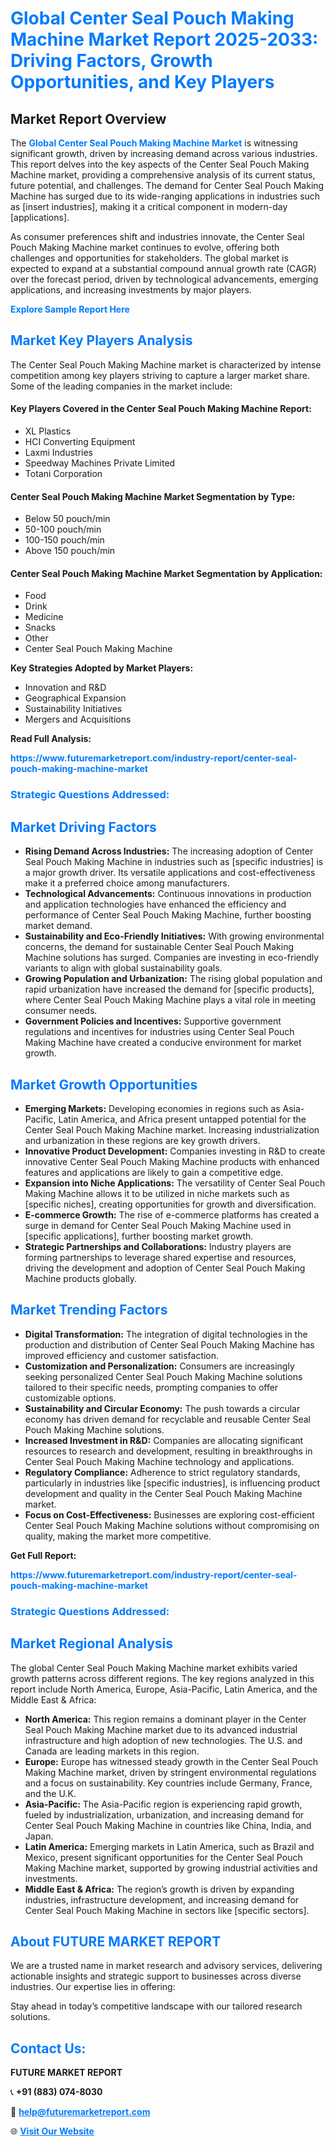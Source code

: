 <h1 style="color: #007BFF;">Global Center Seal Pouch Making Machine Market Report 2025-2033: Driving Factors, Growth Opportunities, and Key Players</h1>

<section id="overview">
<h2>Market Report Overview</h2>
<p>The <a href="https://www.futuremarketreport.com/industry-report/center-seal-pouch-making-machine-market" style="color: #007BFF; text-decoration: none;"><strong>Global Center Seal Pouch Making Machine Market</strong></a> is witnessing significant growth, driven by increasing demand across various industries. This report delves into the key aspects of the Center Seal Pouch Making Machine market, providing a comprehensive analysis of its current status, future potential, and challenges. The demand for Center Seal Pouch Making Machine has surged due to its wide-ranging applications in industries such as [insert industries], making it a critical component in modern-day [applications].</p>
<p>As consumer preferences shift and industries innovate, the Center Seal Pouch Making Machine market continues to evolve, offering both challenges and opportunities for stakeholders. The global market is expected to expand at a substantial compound annual growth rate (CAGR) over the forecast period, driven by technological advancements, emerging applications, and increasing investments by major players.</p>
</section>

<section id="overview">
<p><a href="https://www.futuremarketreport.com/request-sample/reportId=128443" style="color: #007BFF; text-decoration: none;"><strong>Explore Sample Report Here</strong></a></p>
</section>

<section id="key-players">
<h2 style="color: #007BFF;">Market Key Players Analysis</h2>
<p>The Center Seal Pouch Making Machine market is characterized by intense competition among key players striving to capture a larger market share. Some of the leading companies in the market include:</p>
<h4>Key Players Covered in the Center Seal Pouch Making Machine Report:</h4>
<ul><li>XL Plastics</li><li>HCI Converting Equipment</li><li>Laxmi Industries</li><li>Speedway Machines Private Limited</li><li>Totani Corporation</li></ul>
<h4>Center Seal Pouch Making Machine Market Segmentation by Type:</h4>
<ul><li>Below 50 pouch/min</li><li>50-100 pouch/min</li><li>100-150 pouch/min</li><li>Above 150 pouch/min</li></ul>

<h4>Center Seal Pouch Making Machine Market Segmentation by Application:</h4>
<ul><li>Food</li><li>Drink</li><li>Medicine</li><li>Snacks</li><li>Other</li><li>Center Seal Pouch Making Machine</li></ul>
<p><strong>Key Strategies Adopted by Market Players:</strong></p>
<ul>
<li>Innovation and R&D</li>
<li>Geographical Expansion</li>
<li>Sustainability Initiatives</li>
<li>Mergers and Acquisitions</li>
</ul>
</section>

<section>
<p><strong>Read Full Analysis: </strong></p><a href="https://www.futuremarketreport.com/industry-report/center-seal-pouch-making-machine-market" style="color: #007BFF; text-decoration: none;"><strong>https://www.futuremarketreport.com/industry-report/center-seal-pouch-making-machine-market</strong></a>
<h3 style="color: #007BFF;">Strategic Questions Addressed:</h3>
</section>

<section id="driving-factors">
<h2 style="color: #007BFF;">Market Driving Factors</h2>
<ul>
<li><strong>Rising Demand Across Industries:</strong> The increasing adoption of Center Seal Pouch Making Machine in industries such as [specific industries] is a major growth driver. Its versatile applications and cost-effectiveness make it a preferred choice among manufacturers.</li>
<li><strong>Technological Advancements:</strong> Continuous innovations in production and application technologies have enhanced the efficiency and performance of Center Seal Pouch Making Machine, further boosting market demand.</li>
<li><strong>Sustainability and Eco-Friendly Initiatives:</strong> With growing environmental concerns, the demand for sustainable Center Seal Pouch Making Machine solutions has surged. Companies are investing in eco-friendly variants to align with global sustainability goals.</li>
<li><strong>Growing Population and Urbanization:</strong> The rising global population and rapid urbanization have increased the demand for [specific products], where Center Seal Pouch Making Machine plays a vital role in meeting consumer needs.</li>
<li><strong>Government Policies and Incentives:</strong> Supportive government regulations and incentives for industries using Center Seal Pouch Making Machine have created a conducive environment for market growth.</li>
</ul>
</section>

<section id="growth-opportunities">
<h2 style="color: #007BFF;">Market Growth Opportunities</h2>
<ul>
<li><strong>Emerging Markets:</strong> Developing economies in regions such as Asia-Pacific, Latin America, and Africa present untapped potential for the Center Seal Pouch Making Machine market. Increasing industrialization and urbanization in these regions are key growth drivers.</li>
<li><strong>Innovative Product Development:</strong> Companies investing in R&D to create innovative Center Seal Pouch Making Machine products with enhanced features and applications are likely to gain a competitive edge.</li>
<li><strong>Expansion into Niche Applications:</strong> The versatility of Center Seal Pouch Making Machine allows it to be utilized in niche markets such as [specific niches], creating opportunities for growth and diversification.</li>
<li><strong>E-commerce Growth:</strong> The rise of e-commerce platforms has created a surge in demand for Center Seal Pouch Making Machine used in [specific applications], further boosting market growth.</li>
<li><strong>Strategic Partnerships and Collaborations:</strong> Industry players are forming partnerships to leverage shared expertise and resources, driving the development and adoption of Center Seal Pouch Making Machine products globally.</li>
</ul>
</section>

<section id="trending-factors">
<h2 style="color: #007BFF;">Market Trending Factors</h2>
<ul>
<li><strong>Digital Transformation:</strong> The integration of digital technologies in the production and distribution of Center Seal Pouch Making Machine has improved efficiency and customer satisfaction.</li>
<li><strong>Customization and Personalization:</strong> Consumers are increasingly seeking personalized Center Seal Pouch Making Machine solutions tailored to their specific needs, prompting companies to offer customizable options.</li>
<li><strong>Sustainability and Circular Economy:</strong> The push towards a circular economy has driven demand for recyclable and reusable Center Seal Pouch Making Machine solutions.</li>
<li><strong>Increased Investment in R&D:</strong> Companies are allocating significant resources to research and development, resulting in breakthroughs in Center Seal Pouch Making Machine technology and applications.</li>
<li><strong>Regulatory Compliance:</strong> Adherence to strict regulatory standards, particularly in industries like [specific industries], is influencing product development and quality in the Center Seal Pouch Making Machine market.</li>
<li><strong>Focus on Cost-Effectiveness:</strong> Businesses are exploring cost-efficient Center Seal Pouch Making Machine solutions without compromising on quality, making the market more competitive.</li>
</ul>
</section>

<section>
<p><strong>Get Full Report: </strong></p><a href="https://www.futuremarketreport.com/industry-report/center-seal-pouch-making-machine-market" style="color: #007BFF; text-decoration: none;"><strong>https://www.futuremarketreport.com/industry-report/center-seal-pouch-making-machine-market</strong></a>
<h3 style="color: #007BFF;">Strategic Questions Addressed:</h3>
</section>


<section id="regional-analysis">
<h2 style="color: #007BFF;">Market Regional Analysis</h2>
<p>The global Center Seal Pouch Making Machine market exhibits varied growth patterns across different regions. The key regions analyzed in this report include North America, Europe, Asia-Pacific, Latin America, and the Middle East & Africa:</p>
<ul>
<li><strong>North America:</strong> This region remains a dominant player in the Center Seal Pouch Making Machine market due to its advanced industrial infrastructure and high adoption of new technologies. The U.S. and Canada are leading markets in this region.</li>
<li><strong>Europe:</strong> Europe has witnessed steady growth in the Center Seal Pouch Making Machine market, driven by stringent environmental regulations and a focus on sustainability. Key countries include Germany, France, and the U.K.</li>
<li><strong>Asia-Pacific:</strong> The Asia-Pacific region is experiencing rapid growth, fueled by industrialization, urbanization, and increasing demand for Center Seal Pouch Making Machine in countries like China, India, and Japan.</li>
<li><strong>Latin America:</strong> Emerging markets in Latin America, such as Brazil and Mexico, present significant opportunities for the Center Seal Pouch Making Machine market, supported by growing industrial activities and investments.</li>
<li><strong>Middle East & Africa:</strong> The region’s growth is driven by expanding industries, infrastructure development, and increasing demand for Center Seal Pouch Making Machine in sectors like [specific sectors].</li>
</ul>
</section>

<footer>
<h2 style="color: #007BFF;">About FUTURE MARKET REPORT</h2>
<p>We are a trusted name in market research and advisory services, delivering actionable insights and strategic support to businesses across diverse industries. Our expertise lies in offering:</p>

<p>Stay ahead in today’s competitive landscape with our tailored research solutions.</p>

<h2 style="color: #007BFF;">Contact Us:</h2>
<p><strong>FUTURE MARKET REPORT</strong></p>
<p>📞 <strong>+91 (883) 074-8030</strong></p>
<p>📧 <strong><a href="mailto:help@futuremarketreport.com" style="color: #007BFF;">help@futuremarketreport.com</a></strong></p>
<p>🌐 <strong><a href="https://www.futuremarketreport.com/" style="color: #007BFF;">Visit Our Website</a></strong></p>
</footer>